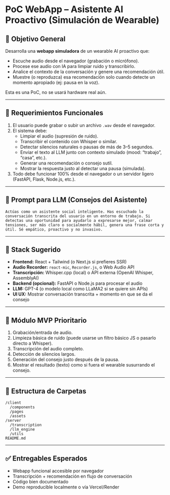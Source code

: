 
# PoC WebApp – Asistente AI Proactivo (Simulación de Wearable)

## 🧠 Objetivo General
Desarrolla una **webapp simuladora** de un wearable AI proactivo que:
- Escuche audio desde el navegador (grabación o micrófono).
- Procese ese audio con IA para limpiar ruido y transcribirlo.
- Analice el contexto de la conversación y genere una recomendación útil.
- Muestre (o reproduzca) esa recomendación solo cuando detecte un momento apropiado (ej: pausa en la voz).

Esta es una PoC, no se usará hardware real aún.

---

## 🔧 Requerimientos Funcionales

1. El usuario puede grabar o subir un archivo `.wav` desde el navegador.
2. El sistema debe:
   - Limpiar el audio (supresión de ruido).
   - Transcribir el contenido con Whisper o similar.
   - Detectar silencios naturales o pausas de más de 3–5 segundos.
   - Enviar el texto al LLM junto con contexto simulado (mood: “trabajo”, “casa”, etc.).
   - Generar una recomendación o consejo sutil.
   - Mostrar la respuesta justo al detectar una pausa (simulada).
3. Todo debe funcionar 100% desde el navegador o un servidor ligero (FastAPI, Flask, Node.js, etc.).

---

## 🧠 Prompt para LLM (Consejos del Asistente)

```
Actúas como un asistente social inteligente. Has escuchado la conversación transcrita del usuario en un entorno de trabajo. Si detectas una oportunidad para ayudarlo a expresarse mejor, calmar tensiones, ser más claro o socialmente hábil, genera una frase corta y útil. Sé empático, proactivo y no invasivo.
```

---

## 🧰 Stack Sugerido

- **Frontend:** React + Tailwind (o Next.js si prefieres SSR)
- **Audio Recorder:** `react-mic`, `Recorder.js`, o Web Audio API
- **Transcripción:** Whisper.cpp (local) o API externa (OpenAI Whisper, AssemblyAI)
- **Backend (opcional):** FastAPI o Node.js para procesar el audio
- **LLM:** GPT-4 (o modelo local como LLaMA2 si se quiere sin APIs)
- **UI UX:** Mostrar conversación transcrita + momento en que se da el consejo

---

## 🧪 Módulo MVP Prioritario

1. Grabación/entrada de audio.
2. Limpieza básica de ruido (puede usarse un filtro básico JS o pasarlo directo a Whisper).
3. Transcripción del audio completo.
4. Detección de silencios largos.
5. Generación del consejo justo después de la pausa.
6. Mostrar el resultado (texto) como si fuera el wearable susurrando el consejo.

---

## 📁 Estructura de Carpetas

```
/client
  /components
  /pages
  /assets
/server
  /transcription
  /llm_engine
  /utils
README.md
```

---

## ✅ Entregables Esperados

- Webapp funcional accesible por navegador
- Transcripción + recomendación en flujo de conversación
- Código bien documentado
- Demo reproducible localmente o vía Vercel/Render
